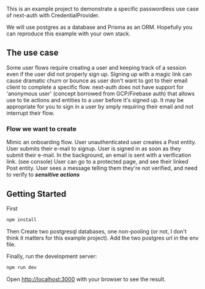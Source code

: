 This is an example project to demonstrate a specific passwordless use case of next-auth with CredentialProvider.

We will use postgres as a database and Prisma as an ORM. Hopefully you can reproduce this example with your own stack.

## The use case

Some user flows require creating a user and keeping track of a session even if the user did not properly sign up. Signing up with a magic link can cause dramatic churn or bounce as user don't want to got to their email client to complete a specific flow. next-auth does not have support for 'anonymous user' (concept borrowed from GCP/Firebase auth) that allows use to tie actions and entities to a user before it's signed up. It may be appropriate for you to sign in a user by smply requiring their email and not interrupt their flow.

### Flow we want to create

Mimic an onboarding flow.
User unauthenticated user creates a Post entity.
User submits their e-mail to signup.
User is signed in as soon as they submit their e-mail.
In the background, an email is sent with a verification link. (see console)
User can go to a protected page, and see their linked Post entity.
User sees a message telling them they're not verified, and need to verify to **_sensitive actions_**

## Getting Started

First

```bash
npm install
```

Then
Create two postgresql databases, one non-pooling (or not, I don't think it matters for this example project).
Add the two postgres url in the env file.

Finally, run the development server:

```bash
npm run dev
```

Open [http://localhost:3000](http://localhost:3000) with your browser to see the result.
